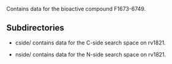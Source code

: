Contains data for the bioactive compound F1673-6749.

## Subdirectories

- cside/ contains data for the C-side search space on rv1821.

- nside/ contains data for the N-side search space on rv1821.

